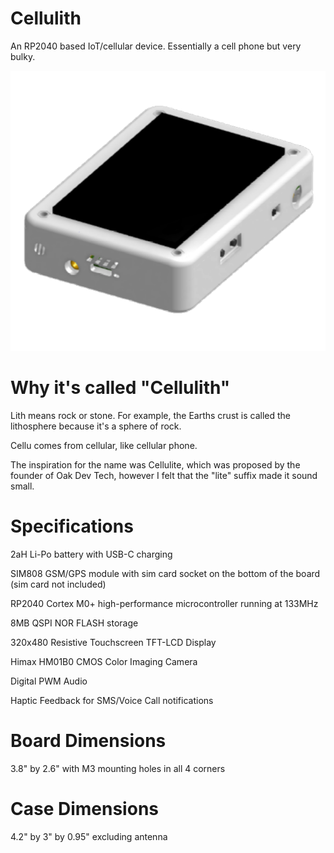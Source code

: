 # Cellulith
An RP2040 based IoT/cellular device. Essentially a cell phone but very bulky.

![alt text](https://github.com/AdansWorkshop/Cellulith/blob/main/dfwegg.png?raw=true)

# Why it's called "Cellulith"
Lith means rock or stone. For example, the Earths crust is called the lithosphere because it's a sphere of rock.

Cellu comes from cellular, like cellular phone.

The inspiration for the name was Cellulite, which was proposed by the founder of Oak Dev Tech, however I felt that the "lite" suffix made it sound small.

# Specifications
2aH Li-Po battery with USB-C charging

SIM808 GSM/GPS module with sim card socket on the bottom of the board (sim card not included)

RP2040 Cortex M0+ high-performance microcontroller running at 133MHz

8MB QSPI NOR FLASH storage

320x480 Resistive Touchscreen TFT-LCD Display

Himax HM01B0 CMOS Color Imaging Camera

Digital PWM Audio

Haptic Feedback for SMS/Voice Call notifications

# Board Dimensions
3.8" by 2.6" with M3 mounting holes in all 4 corners

# Case Dimensions
4.2" by 3" by 0.95" excluding antenna
